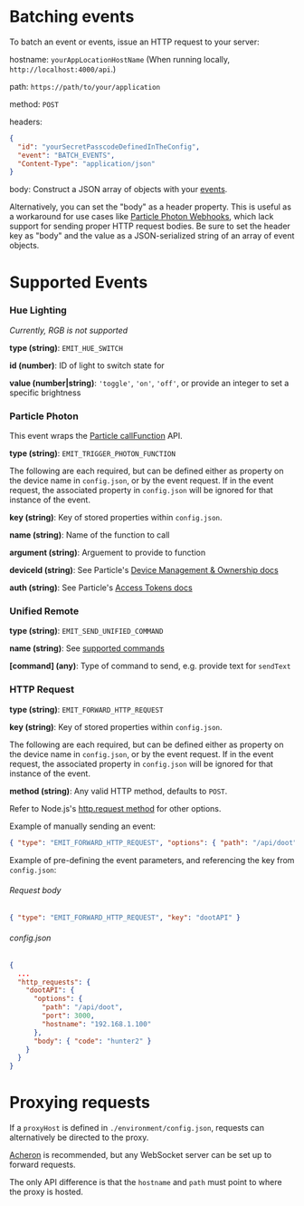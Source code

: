 # Batching events
To batch an event or events, issue an HTTP request to your server:

hostname: `yourAppLocationHostName` (When running locally, `http://localhost:4000/api`.)

path: `https://path/to/your/application`

method: `POST`

headers:
```json
{
  "id": "yourSecretPasscodeDefinedInTheConfig",
  "event": "BATCH_EVENTS",
  "Content-Type": "application/json"
}
```

body: Construct a JSON array of objects with your [events](./docs/EVENTS.md).

Alternatively, you can set the "body" as a header property.
This is useful as a workaround for use cases like [Particle Photon Webhooks](https://docs.particle.io/guide/tools-and-features/webhooks/), which lack support for sending proper HTTP request bodies.
Be sure to set the header key as "body" and the value as a JSON-serialized string of an array of event objects.

# Supported Events
### Hue Lighting
*Currently, RGB is not supported*

**type (string)**: `EMIT_HUE_SWITCH`

**id (number)**: ID of light to switch state for

**value (number|string)**: `'toggle'`, `'on'`, `'off'`, or provide an integer to set a specific brightness

### Particle Photon

This event wraps the [Particle callFunction](https://docs.particle.io/reference/javascript/#callfunction) API.

**type (string)**: `EMIT_TRIGGER_PHOTON_FUNCTION`

The following are each required, but can be defined either as property on the device name in `config.json`, or by the event request.
If in the event request, the associated property in `config.json` will be ignored for that instance of the event.

**key (string)**: Key of stored properties within `config.json`.

**name (string)**: Name of the function to call

**argument (string)**: Arguement to provide to function

**deviceId (string)**: See Particle's [Device Management & Ownership docs](https://docs.particle.io/support/troubleshooting/device-management/photon/)

**auth (string)**: See Particle's [Access Tokens docs](https://docs.particle.io/guide/how-to-build-a-product/authentication/#access-tokens)

### Unified Remote
**type (string)**: `EMIT_SEND_UNIFIED_COMMAND`

**name (string)**: See [supported commands](../server/middleware/unified/commands.js)

**[command] (any)**: Type of command to send, e.g. provide text for `sendText`

### HTTP Request
**type (string)**: `EMIT_FORWARD_HTTP_REQUEST`

**key (string)**: Key of stored properties within `config.json`.

The following are each required, but can be defined either as property on the device name in `config.json`, or by the event request.
If in the event request, the associated property in `config.json` will be ignored for that instance of the event.

**method (string)**: Any valid HTTP method, defaults to `POST`.

Refer to Node.js's [http.request method](https://nodejs.org/api/http.html#http_http_request_options_callback) for other options.

Example of manually sending an event:
```json
{ "type": "EMIT_FORWARD_HTTP_REQUEST", "options": { "path": "/api/doot", "port": 3000, "hostname": "192.168.1.100" }, "body": { "code": "hunter2" } }
```

Example of pre-defining the event parameters, and referencing the key from `config.json`:

###### Request body
```json
{ "type": "EMIT_FORWARD_HTTP_REQUEST", "key": "dootAPI" }
```
###### config.json
```json
{
  ...
  "http_requests": {
    "dootAPI": {
      "options": {
        "path": "/api/doot",
        "port": 3000,
        "hostname": "192.168.1.100"
      },
      "body": { "code": "hunter2" }
    }
  }
}
```

# Proxying requests
If a `proxyHost` is defined in `./environment/config.json`, requests can alternatively be directed to the proxy.

[Acheron](https://github.com/Nase00/acheron) is recommended, but any WebSocket server can be set up to forward requests.

The only API difference is that the `hostname` and `path` must point to where the proxy is hosted.
